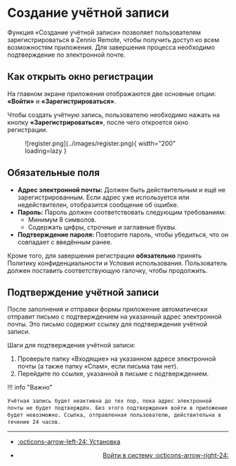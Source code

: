 # Создание учётной записи

Функция «Создание учётной записи» позволяет пользователям зарегистрироваться в Zennio Remote, чтобы получить доступ ко всем возможностям приложения. Для завершения процесса необходимо подтверждение по электронной почте.

## Как открыть окно регистрации

На главном экране приложения отображаются две основные опции: **«Войти»** и **«Зарегистрироваться»**.

Чтобы создать учётную запись, пользователю необходимо нажать на кнопку **«Зарегистрироваться»**, после чего откроется окно регистрации.

<figure markdown>
![register.png](../images/register.png){ width="200" loading=lazy }
</figure>

## Обязательные поля

- **Адрес электронной почты:** Должен быть действительным и ещё не зарегистрированным. Если адрес уже используется или недействителен, отобразится сообщение об ошибке.
- **Пароль:** Пароль должен соответствовать следующим требованиям:
  - Минимум 8 символов.
  - Содержать цифры, строчные и заглавные буквы.
- **Подтверждение пароля:** Повторите пароль, чтобы убедиться, что он совпадает с введённым ранее.

Кроме того, для завершения регистрации **обязательно** принять Политику конфиденциальности и Условия использования. Пользователь должен поставить соответствующую галочку, чтобы продолжить.

## Подтверждение учётной записи

После заполнения и отправки формы приложение автоматически отправит письмо с подтверждением на указанный адрес электронной почты. Это письмо содержит ссылку для подтверждения учётной записи.

Шаги для подтверждения учётной записи:

1. Проверьте папку «Входящие» на указанном адресе электронной почты (а также папку «Спам», если письма там нет).
2. Перейдите по ссылке, указанной в письме с подтверждением.

!!! info "Важно"

    Учётная запись будет неактивна до тех пор, пока адрес электронной почты не будет подтверждён. Без этого подтверждения войти в приложение будет невозможно. Ссылка, отправленная пользователю, действительна в течение 24 часов.


---

<div class="grid cards" markdown>

- <div class="card" style="text-align: left;">

    [:octicons-arrow-left-24: Установка](/intro/install/)

- <div class="card" style="text-align: right;">
    
    [Войти в систему :octicons-arrow-right-24:](/access_register/login/)

</div></div></div>